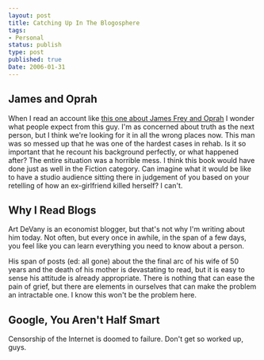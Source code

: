```yaml
---
layout: post
title: Catching Up In The Blogosphere
tags:
- Personal
status: publish
type: post
published: true
Date: 2006-01-31
---
```

## James and Oprah

When I read an account like [this one about James Frey and Oprah](https://freakonomics.com/2006/01/hats-off-to-oprah/) I wonder what people expect from this guy.  I'm as concerned about truth as the next person, but I think we're looking for it in all the wrong places now.  This man was so messed up that he was one of the hardest cases in rehab.  Is it so important that he recount his background perfectly, or what happened after?  The entire situation was a horrible mess.  I think this book would have done just as well in the Fiction category.  Can imagine what it would be like to have a studio audience sitting there in judgement of you based on your retelling of how an ex-girlfriend killed herself?  I can't.

## Why I Read Blogs

Art DeVany is an economist blogger, but that's not why  I'm writing about him today.  Not often, but every once in awhile, in the span of a few days, you feel like you can learn everything you need to know about a person.

His span of posts (ed: all gone) about the the final arc of his wife of 50 years and the death of his mother is devastating to read, but it is easy to sense his attitude is already appropriate.  There is nothing that can ease the pain of grief, but there are elements in ourselves that can make the problem an intractable one.  I know this won't be the problem here.


## Google, You Aren't Half Smart

Censorship of the Internet is doomed to failure.  Don't get so worked up, guys.
